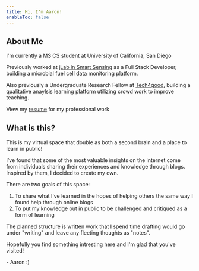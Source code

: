 ```yaml
---
title: Hi, I'm Aaron! 
enableToc: false
---
```


## About Me

I'm currently a MS CS student at University of California, San Diego

Previously worked at [jLab in Smart Sensing](https://sensors.soe.ucsc.edu/) as a Full Stack Developer, building a microbial fuel cell data monitoring platform.

Also previously a Undergraduate Research Fellow at [Tech4good](https://tech4good.soe.ucsc.edu/), building a qualitative anaylsis learning platform utilizing crowd work to improve teaching.

View my [resume](./resume.pdf) for my professional work

## What is this?

This is my virtual space that double as both a second brain and a place to learn in public!

I’ve found that some of the most valuable insights on the internet come from individuals sharing their experiences and knowledge through blogs. Inspired by them, I decided to create my own.

There are two goals of this space:

1. To share what I’ve learned in the hopes of helping others the same way I found help through online blogs
2. To put my knowledge out in public to be challenged and critiqued as a form of learning

The planned structure is written work that I spend time drafting would go under "writing" and leave any fleeting thoughts as "notes".

Hopefully you find something intresting here and I'm glad that you've visited!

\- Aaron :\)